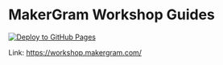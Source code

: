 # MakerGram Workshop Guides 
[![Deploy to GitHub Pages](https://github.com/MakerGram/workshops/actions/workflows/main.yml/badge.svg)](https://github.com/MakerGram/workshops/actions/workflows/main.yml) 

Link: https://workshop.makergram.com/


